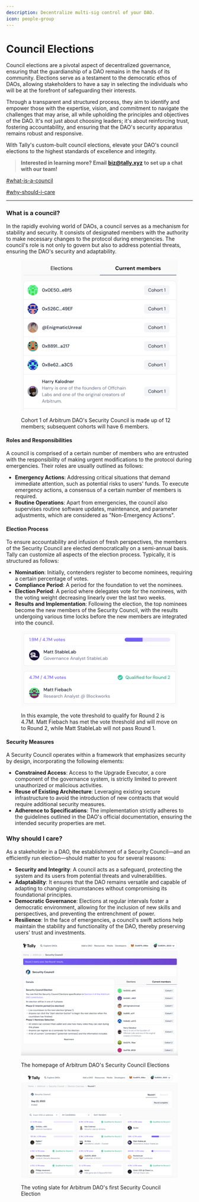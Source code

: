 ```yaml
---
description: Decentralize multi-sig control of your DAO.
icon: people-group
---
```


# Council Elections

Council elections are a pivotal aspect of decentralized governance, ensuring that the guardianship of a DAO remains in the hands of its community. Elections serve as a testament to the democratic ethos of DAOs, allowing stakeholders to have a say in selecting the individuals who will be at the forefront of safeguarding their interests.&#x20;

Through a transparent and structured process, they aim to identify and empower those with the expertise, vision, and commitment to navigate the challenges that may arise, all while upholding the principles and objectives of the DAO. It's not just about choosing leaders; it's about reinforcing trust, fostering accountability, and ensuring that the DAO's security apparatus remains robust and responsive.

With Tally's custom-built council elections, elevate your DAO's council elections to the highest standards of excellence and integrity.

> **Interested in learning more? Email** [**biz@tally.xyz**](mailto:biz@tally.xyz) **to set up a chat with our team!**

[#what-is-a-council](./#what-is-a-council "mention")

[#why-should-i-care](./#why-should-i-care "mention")

***

### What is a council?

In the rapidly evolving world of DAOs, a council serves as a mechanism for stability and security. It consists of designated members with the authority to make necessary changes to the protocol during emergencies. The council's role is not only to govern but also to address potential threats, ensuring the DAO's security and adaptability.

<figure><img src="../../.gitbook/assets/image (124).png" alt=""><figcaption><p>Cohort 1 of Arbitrum DAO's Security Council is made up of 12 members; subsequent cohorts will have 6 members.</p></figcaption></figure>

#### Roles and Responsibilities

A council is comprised of a certain number of members who are entrusted with the responsibility of making urgent modifications to the protocol during emergencies. Their roles are usually outlined as follows:

* **Emergency Actions**: Addressing critical situations that demand immediate attention, such as potential risks to users' funds. To execute emergency actions, a consensus of a certain number of members is required.
* **Routine Operations**: Apart from emergencies, the council also supervises routine software updates, maintenance, and parameter adjustments, which are considered as "Non-Emergency Actions".

#### Election Process

To ensure accountability and infusion of fresh perspectives, the members of the Security Council are elected democratically on a semi-annual basis. Tally can customize all aspects of the election process. Typically, it is structured as follows:

* **Nomination**: Initially, contenders register to become nominees, requiring a certain percentage of votes.
* **Compliance Period**: A period for the foundation to vet the nominees.
* **Election Period**: A period where delegates vote for the nominees, with the voting weight decreasing linearly over the last two weeks.
* **Results and Implementation**: Following the election, the top nominees become the new members of the Security Council, with the results undergoing various time locks before the new members are integrated into the council.

<figure><img src="../../.gitbook/assets/image (125).png" alt=""><figcaption><p>In this example, the vote threshold to qualify for Round 2 is 4.7M. Matt Fiebach has met the vote threshold and will move on to Round 2, while Matt StableLab will not pass Round 1.</p></figcaption></figure>

#### Security Measures

A Security Council operates within a framework that emphasizes security by design, incorporating the following elements:

* **Constrained Access**: Access to the Upgrade Executor, a core component of the governance system, is strictly limited to prevent unauthorized or malicious activities.
* **Reuse of Existing Architecture**: Leveraging existing secure infrastructure to avoid the introduction of new contracts that would require additional security measures.
* **Adherence to Specifications**: The implementation strictly adheres to the guidelines outlined in the DAO's official documentation, ensuring the intended security properties are met.

### Why should I care?

As a stakeholder in a DAO, the establishment of a Security Council—and an efficiently run election—should matter to you for several reasons:

* **Security and Integrity**: A council acts as a safeguard, protecting the system and its users from potential threats and vulnerabilities.
* **Adaptability**: It ensures that the DAO remains versatile and capable of adapting to changing circumstances without compromising its foundational principles.
* **Democratic Governance**: Elections at regular intervals foster a democratic environment, allowing for the inclusion of new skills and perspectives, and preventing the entrenchment of power.
* **Resilience**: In the face of emergencies, a council's swift actions help maintain the stability and functionality of the DAO, thereby preserving users' trust and investments.

<figure><img src="../../.gitbook/assets/image (126).png" alt=""><figcaption><p>The homepage of Arbitrum DAO's Security Council Elections</p></figcaption></figure>

<figure><img src="../../.gitbook/assets/image (127).png" alt=""><figcaption><p>The voting slate for Arbitrum DAO's first Security Council Election</p></figcaption></figure>
